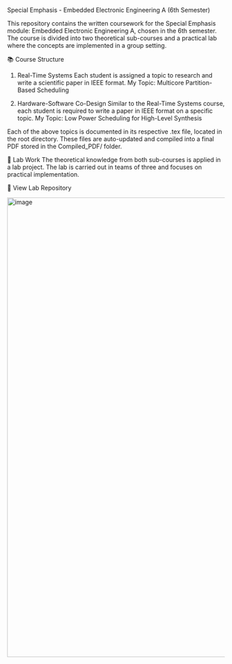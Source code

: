 Special Emphasis - Embedded Electronic Engineering A (6th Semester)

This repository contains the written coursework for the Special Emphasis module: Embedded Electronic Engineering A, chosen in the 6th semester. The course is divided into two theoretical sub-courses and a practical lab where the concepts are implemented in a group setting.

📚 Course Structure
1. Real-Time Systems
Each student is assigned a topic to research and write a scientific paper in IEEE format.
My Topic: Multicore Partition-Based Scheduling

2. Hardware-Software Co-Design
Similar to the Real-Time Systems course, each student is required to write a paper in IEEE format on a specific topic.
My Topic: Low Power Scheduling for High-Level Synthesis

Each of the above topics is documented in its respective .tex file, located in the root directory. These files are auto-updated and compiled into a final PDF stored in the Compiled_PDF/ folder.

🧪 Lab Work
The theoretical knowledge from both sub-courses is applied in a lab project. The lab is carried out in teams of three and focuses on practical implementation.

🔗 View Lab Repository


<img width="1062" alt="image" src="https://github.com/user-attachments/assets/0f283063-8231-470a-b6a0-0c66b0f5d0c8" />
